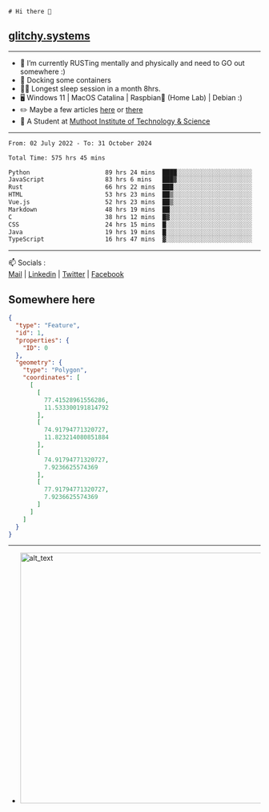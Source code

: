 ```
# Hi there 👋
```
## [glitchy.systems](https://glitchy.systems)
---

- 🌱 I’m currently RUSTing mentally and physically and need to GO out somewhere :)
- 🐋 Docking some containers
- 😶‍🌫️ Longest sleep session in a month 8hrs.
- 🖥️ Windows 11 | MacOS Catalina | Raspbian🥧 (Home Lab) | Debian :)
- ✏️ Maybe a few articles [here](https://medium.com/@advaithnarayanan8) or [there](https://medium.com/@advaithnarayanan8)
- 📑 A Student at [Muthoot Institute of Technology & Science](https://mgmits.ac.in/)



---

<!--START_SECTION:waka-->

```txt
From: 02 July 2022 - To: 31 October 2024

Total Time: 575 hrs 45 mins

Python                     89 hrs 24 mins  ████░░░░░░░░░░░░░░░░░░░░░   15.53 %
JavaScript                 83 hrs 6 mins   ███▓░░░░░░░░░░░░░░░░░░░░░   14.43 %
Rust                       66 hrs 22 mins  ███░░░░░░░░░░░░░░░░░░░░░░   11.53 %
HTML                       53 hrs 23 mins  ██▒░░░░░░░░░░░░░░░░░░░░░░   09.27 %
Vue.js                     52 hrs 23 mins  ██▒░░░░░░░░░░░░░░░░░░░░░░   09.10 %
Markdown                   48 hrs 19 mins  ██░░░░░░░░░░░░░░░░░░░░░░░   08.39 %
C                          38 hrs 12 mins  █▓░░░░░░░░░░░░░░░░░░░░░░░   06.64 %
CSS                        24 hrs 15 mins  █░░░░░░░░░░░░░░░░░░░░░░░░   04.21 %
Java                       19 hrs 19 mins  █░░░░░░░░░░░░░░░░░░░░░░░░   03.36 %
TypeScript                 16 hrs 47 mins  ▓░░░░░░░░░░░░░░░░░░░░░░░░   02.92 %
```

<!--END_SECTION:waka-->

---

📫 Socials :<br>
[Mail](mailto:advaith@glitchy.systems) | [Linkedin](https://www.linkedin.com/in/advaith-narayanan-a72152214/) | [Twitter](https://twitter.com/advaithnarayan) | [Facebook](https://screenmessage.com/qinq)

## Somewhere here

```geojson
{
  "type": "Feature",
  "id": 1,
  "properties": {
    "ID": 0
  },
  "geometry": {
    "type": "Polygon",
    "coordinates": [
      [
        [
          77.41528961556286,
          11.533300191814792
        ],
        [
          74.91794771320727,
          11.823214080851884
        ],
        [
          74.91794771320727,
          7.9236625574369
        ],
        [
          77.91794771320727,
          7.9236625574369
        ]
      ]
    ]
  }
}
```


--- 
- [<img alt="alt_text" width="500px" src="https://valid.x86.fr/cache/banner/xv24bv-6.png" />](https://valid.x86.fr/xv24bv)


